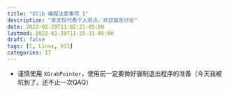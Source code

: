 ```yaml
---
title: "Xlib 编程注意事项 1"
description: "本文仅代表个人观点，欢迎留言讨论"
date: 2022-02-20T11:02:21-05:00
lastmod: 2022-02-20T11-25-31-05:00
draft: false
tags: [C, Linux, X11]
categories: IT
---
```


- 谨慎使用 `XGrabPointer`，使用前一定要做好强制退出程序的准备（今天我被坑到了，还不止一次QAQ）